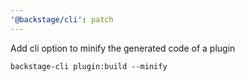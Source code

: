 ```yaml
---
'@backstage/cli': patch
---
```


Add cli option to minify the generated code of a plugin

```
backstage-cli plugin:build --minify
```
